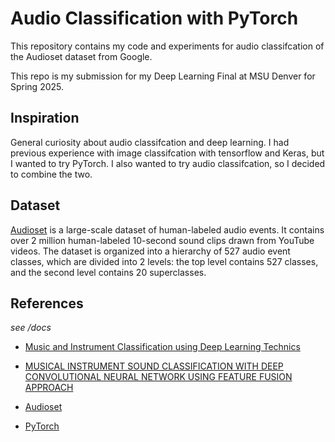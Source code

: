 # Audio Classification with PyTorch

This repository contains my code and experiments for audio classifcation of the Audioset dataset from Google.

This repo is my submission for my Deep Learning Final at MSU Denver for Spring 2025.

## Inspiration

General curiosity about audio classifcation and deep learning. I had previous experience with image classifcation with tensorflow and Keras, but I wanted to try PyTorch. I also wanted to try audio classifcation, so I decided to combine the two.

## Dataset

[Audioset](https://research.google.com/audioset/) is a large-scale dataset of human-labeled audio events. It contains over 2 million human-labeled 10-second sound clips drawn from YouTube videos. The dataset is organized into a hierarchy of 527 audio event classes, which are divided into 2 levels: the top level contains 527 classes, and the second level contains 20 superclasses.

## References

_see /docs_

- [Music and Instrument Classification using Deep Learning Technics](docs/lara.pdf)

- [MUSICAL INSTRUMENT SOUND CLASSIFICATION WITH DEEP CONVOLUTIONAL NEURAL NETWORK USING FEATURE FUSION APPROACH](docs/Taejin.pdf)

- [Audioset](https://research.google.com/audioset/about.html)

- [PyTorch](https://pytorch.org/)
